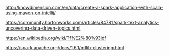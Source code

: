http://knowdimension.com/en/data/create-a-spark-application-with-scala-using-maven-on-intellij/

https://community.hortonworks.com/articles/84781/spark-text-analytics-uncovering-data-driven-topics.html

https://en.wikipedia.org/wiki/Tf%E2%80%93idf

https://spark.apache.org/docs/1.6.1/mllib-clustering.html

